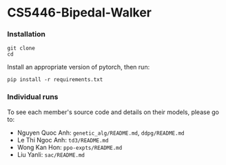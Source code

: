 # CS5446-Bipedal-Walker

### Installation
```
git clone 
cd 
```
Install an appropriate version of pytorch, then run:
```
pip install -r requirements.txt
```

### Individual runs
To see each member's source code and details on their models, please go to:
* Nguyen Quoc Anh: `genetic_alg/README.md`, `ddpg/README.md`
* Le Thi Ngoc Anh: `td3/README.md`
* Wong Kan Hon: `ppo-expts/README.md`
* Liu Yanli: `sac/README.md`
